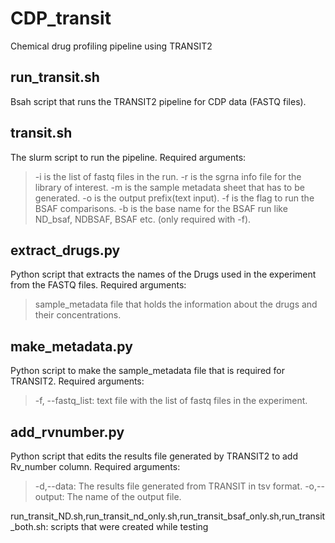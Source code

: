 # CDP_transit
Chemical drug profiling pipeline using TRANSIT2

			
## run_transit.sh
Bsah script that runs the TRANSIT2 pipeline for CDP data (FASTQ files).

## transit.sh
The slurm script to run the pipeline. 
Required arguments:
> -i is the list of fastq files in the run.
> -r is the sgrna info file for the library of interest.
> -m is the sample metadata sheet that has to be generated.
> -o is the output prefix(text input).
> -f is the flag to run the BSAF comparisons.
> -b is the base name for the BSAF run like ND_bsaf, NDBSAF, BSAF etc. (only required with -f).

## extract_drugs.py
Python script that extracts the names of the Drugs used in the experiment from the FASTQ files.
  Required arguments:
  > sample_metadata file that holds the information about the drugs and their concentrations.

## make_metadata.py
Python script to make the sample_metadata file that is required for TRANSIT2.
  Required arguments:
  > -f, --fastq_list: text file with the list of fastq files in the experiment.

## add_rvnumber.py
Python script that edits the results file generated by TRANSIT2 to add Rv_number column.
  Required arguments:
  > -d,--data: The results file generated from TRANSIT in tsv format.
  > -o,--output: The name of the output file.

run_transit_ND.sh,run_transit_nd_only.sh,run_transit_bsaf_only.sh,run_transit_both.sh: scripts that were created while testing
